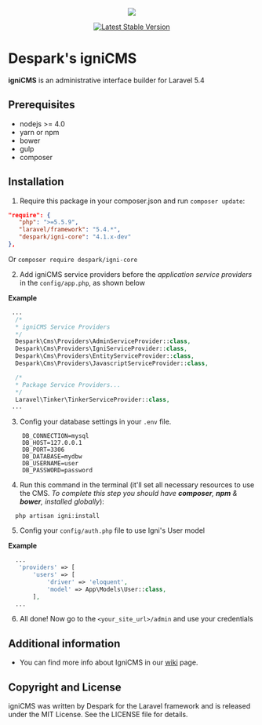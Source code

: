 <p align="center"><img src="https://despark.com/public/images/despark-logo.svg"></p>

<p align="center">
<a href="https://packagist.org/packages/despark/igni-core#4.1.x-dev"><img src="https://poser.pugx.org/despark/igni-core/v/stable.svg" alt="Latest Stable Version"></a>
</p>

# Despark's igniCMS

**igniCMS** is an administrative interface builder for Laravel 5.4

## Prerequisites

 - nodejs >= 4.0
 - yarn or npm
 - bower
 - gulp
 - composer

## Installation

1. Require this package in your composer.json and run `composer update`:

  ```json
  "require": {
     "php": ">=5.5.9",
     "laravel/framework": "5.4.*",
     "despark/igni-core": "4.1.x-dev"
  },
  ```

  Or `composer require despark/igni-core`

2. Add igniCMS service providers before the _application service providers_ in the `config/app.php`, as shown below 

  **Example**

  ```php
   ...
    /*
    * igniCMS Service Providers
    */
    Despark\Cms\Providers\AdminServiceProvider::class,
    Despark\Cms\Providers\IgniServiceProvider::class,
    Despark\Cms\Providers\EntityServiceProvider::class,
    Despark\Cms\Providers\JavascriptServiceProvider::class,

    /*
    * Package Service Providers...
    */
    Laravel\Tinker\TinkerServiceProvider::class,
   ...
  ```
  
3. Config your database settings in your `.env` file.

```
    DB_CONNECTION=mysql
    DB_HOST=127.0.0.1
    DB_PORT=3306
    DB_DATABASE=mydbw
    DB_USERNAME=user
    DB_PASSWORD=password
```

4. Run this command in the terminal (it'll set all necessary resources to use the CMS. _To complete this step you should have **composer**, **npm** & **bower**, installed globally_):

  ```
    php artisan igni:install
  ```
  
5. Config your `config/auth.php` file to use Igni's User model

**Example**

 ```php
   ...
    'providers' => [
        'users' => [
            'driver' => 'eloquent',
            'model' => App\Models\User::class,
        ],
   ...
  ```

6. All done! Now go to the `<your_site_url>/admin` and use your credentials

## Additional information

- You can find more info about IgniCMS in our <a href="https://github.com/despark/igni-core/wiki/IgniCMS">wiki</a> page.

## Copyright and License

igniCMS was written by Despark for the Laravel framework and is released under the MIT License. See the LICENSE file for details.
